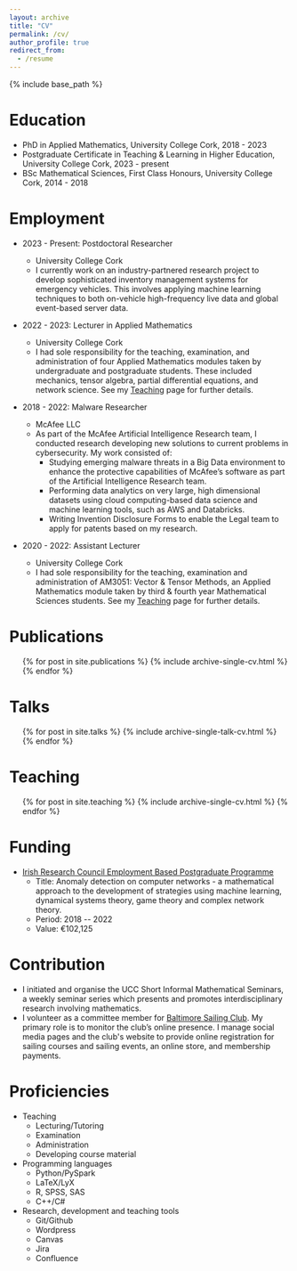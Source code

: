 ```yaml
---
layout: archive
title: "CV"
permalink: /cv/
author_profile: true
redirect_from:
  - /resume
---
```


{% include base_path %}

Education
======
* PhD in Applied Mathematics, University College Cork, 2018 - 2023
* Postgraduate Certificate in Teaching & Learning in Higher Education, University College Cork, 2023 - present
* BSc Mathematical Sciences, First Class Honours, University College Cork, 2014 - 2018

Employment
======
* 2023 - Present: Postdoctoral Researcher
  * University College Cork
  * I currently work on an industry-partnered research project to develop sophisticated inventory management systems for emergency vehicles. This involves applying machine learning techniques to both on-vehicle high-frequency live data and global event-based server data.

* 2022 - 2023: Lecturer in Applied Mathematics
  * University College Cork
  * I had sole responsibility for the teaching, examination, and administration of four Applied Mathematics modules taken by undergraduate and postgraduate students. These included mechanics, tensor algebra, partial differential equations, and network science. See my [Teaching](https://pierceryan.github.io/teaching/) page for further details.

* 2018 - 2022: Malware Researcher
  * McAfee LLC
  * As part of the McAfee Artificial Intelligence Research team, I conducted research developing new solutions to
current problems in cybersecurity. My work consisted of:
      * Studying emerging malware threats in a Big Data environment to enhance the protective capabilities of McAfee’s software as part of the Artificial Intelligence Research team.
      * Performing data analytics on very large, high dimensional datasets using cloud computing-based data science and machine learning tools, such as AWS and Databricks.
      * Writing Invention Disclosure Forms to enable the Legal team to apply for patents based on my research.
  
* 2020 - 2022: Assistant Lecturer
  * University College Cork
  * I had sole responsibility for the teaching, examination and administration of AM3051: Vector & Tensor Methods, an Applied Mathematics module taken by third & fourth year Mathematical Sciences students. See my [Teaching](https://pierceryan.github.io/teaching/) page for further details.

Publications
======
  <ul>{% for post in site.publications %}
    {% include archive-single-cv.html %}
  {% endfor %}</ul>
  
Talks
======
  <ul>{% for post in site.talks %}
    {% include archive-single-talk-cv.html %}
  {% endfor %}</ul>
  
Teaching
======
  <ul>{% for post in site.teaching %}
    {% include archive-single-cv.html %}
  {% endfor %}</ul>

Funding
======
* [Irish Research Council Employment Based Postgraduate Programme](https://research.ie/funding/ebp/)
  * Title: Anomaly detection on computer networks - a mathematical approach to the development of strategies using machine learning, dynamical systems theory, game theory and complex network theory.
  * Period: 2018 -- 2022
  * Value: €102,125


Contribution
======

* I initiated and organise the UCC Short Informal Mathematical Seminars, a weekly seminar series which presents and promotes interdisciplinary research involving mathematics.
* I volunteer as a committee member for [Baltimore Sailing Club](https://www.baltimoresailingclub.ie/). My primary role is to monitor the club’s online presence. I manage social media pages and the club's website to provide online registration for sailing courses and sailing events, an online store, and membership payments.

Proficiencies
======
* Teaching
  * Lecturing/Tutoring
  * Examination
  * Administration
  * Developing course material
* Programming languages
  * Python/PySpark
  * LaTeX/LyX
  * R, SPSS, SAS
  * C++/C#
* Research, development and teaching tools
  * Git/Github
  * Wordpress
  * Canvas
  * Jira
  * Confluence
